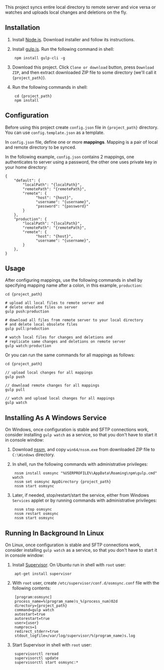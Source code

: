 This project syncs entire local directory to remote server and vice versa or watches and uploads local changes and deletions on the fly.

## Installation

1. Install [Node.js](https://nodejs.org/en/). Download installer and follow its instructions. 
2. Install [gulp.js](https://gulpjs.com/). Run the following command in shell:

        npm install gulp-cli -g

3. Download this project. Click `Clone or download` button, press `Download ZIP`, and then extract downloaded ZIP file to some directory (we'll call it `{project_path}`).

4. Run the following commands in shell:

        cd {project_path}
        npm install

## Configuration

Before using this project create `config.json` file in `{project_path}` directory. You can use `config.template.json` as a template.

In `config.json` file, define one or more **mappings**. Mapping is a pair of local and remote directory to be synced.

In the following example, `config.json` contains 2 mappings, one authenticates to server using a password, the other one uses private key in your home directory:

    {
        "default": {
            "localPath": "{localPath}", 
            "remotePath": "{remotePath}", 
            "remote": {
                  "host": "{host}",
                  "username": "{username}",
                  "password": "{password}"
            }    
        },
        "production": {
            "localPath": "{localPath}", 
            "remotePath": "{remotePath}", 
            "remote": {
                  "host": "{host}",
                  "username": "{username}",
            }    
        },        
    }  
    
## Usage

After configuring mappings, use the following commands in shell by specifying mapping name after a colon, in this example, `production`:

    cd {project_path}
    
    # upload all local files to remote server and 
    # delete obsolete files on server 
    gulp push:production
    
    # download all files from remote server to your local directory 
    # and delete local obsolete files 
    gulp pull:production
        
    # watch local files for changes and deletions and 
    # replicate same changes and deletions on remote server
    gulp watch:production
        
Or you can run the same commands for all mappings as follows:         

    cd {project_path}
    
    // upload local changes for all mappings 
    gulp push
    
    // download remote changes for all mappings 
    gulp pull
        
    // watch and upload local changes for all mappings 
    gulp watch

## Installing As A Windows Service

On Windows, once configuration is stable and SFTP connections work, consider installing `gulp watch` as a service, so that you don't have to start it in console window:

1. Download [nssm](https://nssm.cc/download), and copy `win64/nssm.exe` from downloaded ZIP file to `C:\Windows` directory.

2. In shell, run the following commands with administrative privileges:

        nssm install osmsync "%USERPROFILE%\AppData\Roaming\npm\gulp.cmd" watch
        nssm set osmsync AppDirectory {project_path}
        nssm start osmsync 
        
3. Later, if needed, stop/restart/start the service, either from Windows `Services` applet or by running commands with administrative privileges:

        nssm stop osmsync
        nssm restart osmsync
        nssm start osmsync
        
## Running In Background In Linux

On Linux, once configuration is stable and SFTP connections work, consider installing `gulp watch` as a service, so that you don't have to start it in console window:
                
1. Install [Supervisor](http://supervisord.org/). On Ubuntu run in shell with `root` user:

        apt-get install supervisor
        
2. With `root` user, create `/etc/supervisor/conf.d/osmsync.conf` file with the following contents:

        [program:osmsync]
        process_name=%(program_name)s_%(process_num)02d
        directory={project_path}
        command=gulp watch
        autostart=true
        autorestart=true
        user={user}
        numprocs=1
        redirect_stderr=true
        stdout_logfile=/var/log/supervisor/%(program_name)s.log          
        
3. Start Supervisor in shell with `root` user:                     

        supervisorctl reread
        supervisorctl update
        supervisorctl start osmsync:*